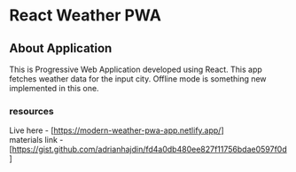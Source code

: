 # React Weather PWA 

## About Application
This is Progressive Web Application developed using React. This app fetches weather data for the input city. Offline mode is something new implemented in this one.

### resources
Live here - [https://modern-weather-pwa-app.netlify.app/]  
materials link - [https://gist.github.com/adrianhajdin/fd4a0db480ee827f11756bdae0597f0d]

